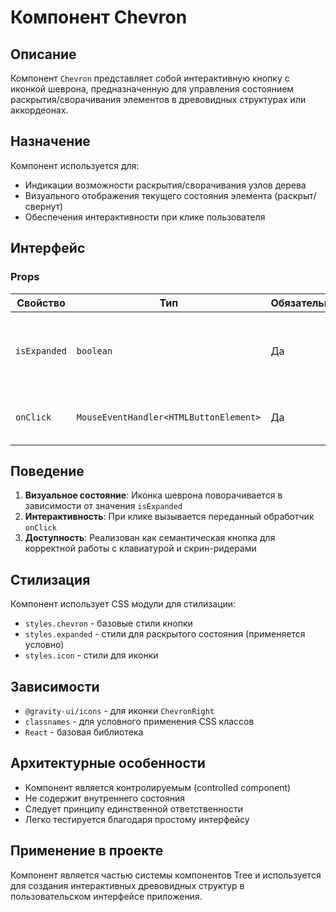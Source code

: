 # Компонент Chevron

## Описание

Компонент `Chevron` представляет собой интерактивную кнопку с иконкой шеврона, предназначенную для управления состоянием раскрытия/сворачивания элементов в древовидных структурах или аккордеонах.

## Назначение

Компонент используется для:

- Индикации возможности раскрытия/сворачивания узлов дерева
- Визуального отображения текущего состояния элемента (раскрыт/свернут)
- Обеспечения интерактивности при клике пользователя

## Интерфейс

### Props

| Свойство     | Тип                                    | Обязательное | Описание                                               |
| ------------ | -------------------------------------- | ------------ | ------------------------------------------------------ |
| `isExpanded` | `boolean`                              | Да           | Определяет, находится ли элемент в раскрытом состоянии |
| `onClick`    | `MouseEventHandler<HTMLButtonElement>` | Да           | Обработчик события клика по кнопке                     |

## Поведение

1. **Визуальное состояние**: Иконка шеврона поворачивается в зависимости от значения `isExpanded`
2. **Интерактивность**: При клике вызывается переданный обработчик `onClick`
3. **Доступность**: Реализован как семантическая кнопка для корректной работы с клавиатурой и скрин-ридерами

## Стилизация

Компонент использует CSS модули для стилизации:

- `styles.chevron` - базовые стили кнопки
- `styles.expanded` - стили для раскрытого состояния (применяется условно)
- `styles.icon` - стили для иконки

## Зависимости

- `@gravity-ui/icons` - для иконки `ChevronRight`
- `classnames` - для условного применения CSS классов
- `React` - базовая библиотека

## Архитектурные особенности

- Компонент является контролируемым (controlled component)
- Не содержит внутреннего состояния
- Следует принципу единственной ответственности
- Легко тестируется благодаря простому интерфейсу

## Применение в проекте

Компонент является частью системы компонентов Tree и используется для создания интерактивных древовидных структур в пользовательском интерфейсе приложения.
